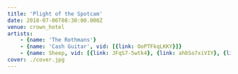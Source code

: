 ```yaml
---
title: 'Plight of the Spotcam'
date: 2018-07-06T08:30:00.000Z
venue: crown_hotel
artists:
    - {name: 'The Rothmans'}
    - {name: 'Cash Guitar', vid: [{link: OoPTFkqLKKY}]}
    - {name: Sheep, vid: [{link: JFqS7-5wtk4}, {link: ahbSo7xiVIY}, {link: TK_nZ2eZj7M}]}
cover: ./cover.jpg
---
```

